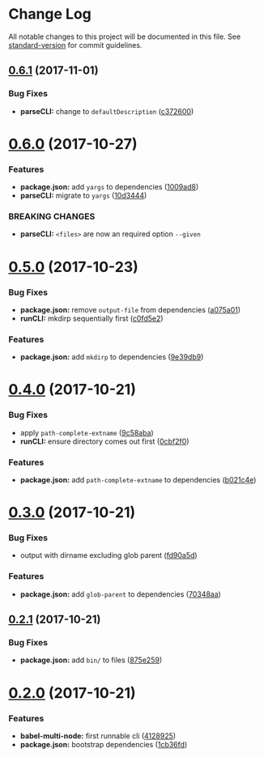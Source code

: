 # Change Log

All notable changes to this project will be documented in this file. See [standard-version](https://github.com/conventional-changelog/standard-version) for commit guidelines.

<a name="0.6.1"></a>
## [0.6.1](https://github.com/tomchentw/babel-multi-env/compare/v0.6.0...v0.6.1) (2017-11-01)


### Bug Fixes

* **parseCLI:** change to `defaultDescription` ([c372600](https://github.com/tomchentw/babel-multi-env/commit/c372600))



<a name="0.6.0"></a>
# [0.6.0](https://github.com/tomchentw/babel-multi-env/compare/v0.5.0...v0.6.0) (2017-10-27)


### Features

* **package.json:** add `yargs` to dependencies ([1009ad8](https://github.com/tomchentw/babel-multi-env/commit/1009ad8))
* **parseCLI:** migrate to `yargs` ([10d3444](https://github.com/tomchentw/babel-multi-env/commit/10d3444))


### BREAKING CHANGES

* **parseCLI:** `<files>` are now an required option `--given`



<a name="0.5.0"></a>
# [0.5.0](https://github.com/tomchentw/babel-multi-env/compare/v0.4.0...v0.5.0) (2017-10-23)


### Bug Fixes

* **package.json:** remove `output-file` from dependencies ([a075a01](https://github.com/tomchentw/babel-multi-env/commit/a075a01))
* **runCLI:** mkdirp sequentially first ([c0fd5e2](https://github.com/tomchentw/babel-multi-env/commit/c0fd5e2))


### Features

* **package.json:** add `mkdirp` to dependencies ([9e39db9](https://github.com/tomchentw/babel-multi-env/commit/9e39db9))



<a name="0.4.0"></a>
# [0.4.0](https://github.com/tomchentw/babel-multi-env/compare/v0.3.0...v0.4.0) (2017-10-21)


### Bug Fixes

* apply `path-complete-extname` ([9c58aba](https://github.com/tomchentw/babel-multi-env/commit/9c58aba))
* **runCLI:** ensure directory comes out first ([0cbf2f0](https://github.com/tomchentw/babel-multi-env/commit/0cbf2f0))


### Features

* **package.json:** add `path-complete-extname` to dependencies ([b021c4e](https://github.com/tomchentw/babel-multi-env/commit/b021c4e))



<a name="0.3.0"></a>
# [0.3.0](https://github.com/tomchentw/babel-multi-env/compare/v0.2.1...v0.3.0) (2017-10-21)


### Bug Fixes

* output with dirname excluding glob parent ([fd90a5d](https://github.com/tomchentw/babel-multi-env/commit/fd90a5d))


### Features

* **package.json:** add `glob-parent` to dependencies ([70348aa](https://github.com/tomchentw/babel-multi-env/commit/70348aa))



<a name="0.2.1"></a>
## [0.2.1](https://github.com/tomchentw/babel-multi-env/compare/v0.2.0...v0.2.1) (2017-10-21)


### Bug Fixes

* **package.json:** add `bin/` to files ([875e259](https://github.com/tomchentw/babel-multi-env/commit/875e259))



<a name="0.2.0"></a>
# [0.2.0](https://github.com/tomchentw/babel-multi-env/compare/v0.1.0...v0.2.0) (2017-10-21)


### Features

* **babel-multi-node:** first runnable cli ([4128925](https://github.com/tomchentw/babel-multi-env/commit/4128925))
* **package.json:** bootstrap dependencies ([1cb36fd](https://github.com/tomchentw/babel-multi-env/commit/1cb36fd))
